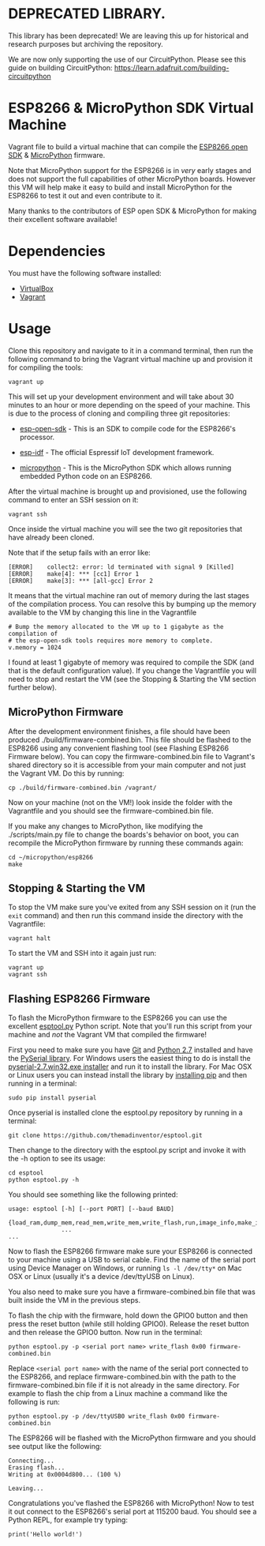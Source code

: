 # DEPRECATED LIBRARY.

This library has been deprecated! We are leaving this up for historical and research purposes but archiving the repository.

We are now only supporting the use of our CircuitPython. Please see this guide on building CircuitPython: https://learn.adafruit.com/building-circuitpython

# ESP8266 & MicroPython SDK Virtual Machine
Vagrant file to build a virtual machine that can compile the [ESP8266 open SDK](https://github.com/pfalcon/esp-open-sdk) &amp; 
[MicroPython](https://micropython.org/) firmware.

Note that MicroPython support for the ESP8266 is in _very_ early stages and does
not support the full capabilities of other MicroPython boards.  However this VM
will help make it easy to build and install MicroPython for the ESP8266 to test
it out and even contribute to it.

Many thanks to the contributors of ESP open SDK & MicroPython for making
their excellent software available!

# Dependencies

You must have the following software installed:

*  [VirtualBox](https://www.virtualbox.org/)
*  [Vagrant](https://www.vagrantup.com/)

# Usage

Clone this repository and navigate to it in a command terminal, then run the
following command to bring the Vagrant virtual machine up and provision it for
compiling the tools:

    vagrant up

This will set up your development environment and will take about 30 minutes to
an hour or more depending on the speed of your machine. This is due to the
process of cloning and compiling three git repositories:

*   [esp-open-sdk](https://github.com/pfalcon/esp-open-sdk) - This is an SDK to
    compile code for the ESP8266's processor.

*   [esp-idf](https://github.com/espressif/esp-idf) - The official Espressif IoT
    development framework.

*   [micropython](https://github.com/micropython/micropython) - This is the MicroPython
    SDK which allows running embedded Python code on an ESP8266.

After the virtual machine is brought up and provisioned, use the following
command to enter an SSH session on it:

    vagrant ssh

Once inside the virtual machine you will see the two git repositories that have
already been cloned.

Note that if the setup fails with an error like:

    [ERROR]    collect2: error: ld terminated with signal 9 [Killed]
    [ERROR]    make[4]: *** [cc1] Error 1
    [ERROR]    make[3]: *** [all-gcc] Error 2

It means that the virtual machine ran out of memory during the last stages of the
compilation process.  You can resolve this by bumping up the memory available to
the VM by changing this line in the Vagrantfile

    # Bump the memory allocated to the VM up to 1 gigabyte as the compilation of
    # the esp-open-sdk tools requires more memory to complete.
    v.memory = 1024

I found at least 1 gigabyte of memory was required to compile the SDK (and that
is the default configuration value).  If you change the Vagrantfile you will
need to stop and restart the VM (see the Stopping & Starting the VM section
further below).

## MicroPython Firmware

After the development environment finishes, a file should have been produced ./build/firmware-combined.bin.
This file should be flashed to the ESP8266 using any convenient flashing tool
(see Flashing ESP8266 Firmware below).  You can copy the firmware-combined.bin file
to Vagrant's shared directory so it is accessible from your main computer and
not just the Vagrant VM.  Do this by running:

    cp ./build/firmware-combined.bin /vagrant/

Now on your machine (not on the VM!) look inside the folder with the
Vagrantfile and you should see the firmware-combined.bin file.

If you make any changes to MicroPython, like modifying the ./scripts/main.py
file to change the boards's behavior on boot, you can recompile the MicroPython
firmware by running these commands again:

    cd ~/micropython/esp8266
    make

## Stopping & Starting the VM

To stop the VM make sure you've exited from any SSH session on it (run the `exit` 
command) and then run this command inside the directory with the Vagrantfile:

    vagrant halt

To start the VM and SSH into it again just run:

    vagrant up
    vagrant ssh

## Flashing ESP8266 Firmware

To flash the MicroPython firmware to the ESP8266 you can use the excellent
[esptool.py](https://github.com/themadinventor/esptool) Python script.  Note that
you'll run this script from your machine and _not_ the Vagrant VM that compiled
the firmware!

First you need to make sure you have [Git](http://git-scm.com/downloads) 
and [Python 2.7](https://www.python.org/downloads/) installed and have the 
[PySerial library](http://pyserial.sourceforge.net/).  For Windows users 
the easiest thing to do is install the [pyserial-2.7.win32.exe installer](https://pypi.python.org/pypi/pyserial) 
and run it to install the library.  For Mac OSX or Linux users you can 
instead install the library by [installing pip](https://pip.pypa.io/en/latest/installing.html) 
and then running in a terminal:

    sudo pip install pyserial

Once pyserial is installed clone the esptool.py repository by running in
a terminal:

    git clone https://github.com/themadinventor/esptool.git

Then change to the directory with the esptool.py script and invoke it with the -h
option to see its usage:

    cd esptool
    python esptool.py -h

You should see something like the following printed:

    usage: esptool [-h] [--port PORT] [--baud BAUD]
               {load_ram,dump_mem,read_mem,write_mem,write_flash,run,image_info,make_image,elf2image,read_mac,flash_id,read_flash,erase_flash}
                   ...
    ...

Now to flash the ESP8266 firmware make sure your ESP8266 is connected to your
machine using a USB to serial cable.  Find the name of the serial port using
Device Manager on Windows, or running `ls -l /dev/tty*` on Mac OSX or Linux
(usually it's a device /dev/ttyUSB on Linux).

You also need to make sure you have a firmware-combined.bin file that was
built inside the VM in the previous steps.

To flash the chip with the firmware, hold down the GPIO0 button and then press
the reset button (while still holding GPIO0).  Release the reset button and then
release the GPIO0 button.  Now run in the terminal:

    python esptool.py -p <serial port name> write_flash 0x00 firmware-combined.bin

Replace `<serial port name>` with the name of the serial port connected to the
ESP8266, and replace firmware-combined.bin with the path to the firmware-combined.bin
file if it is not already in the same directory.  For example to flash the chip
from a Linux machine a command like the following is run:

    python esptool.py -p /dev/ttyUSB0 write_flash 0x00 firmware-combined.bin

The ESP8266 will be flashed with the MicroPython firmware and you should see output
like the following:

    Connecting...
    Erasing flash...
    Writing at 0x0004d800... (100 %)
    
    Leaving...

Congratulations you've flashed the ESP8266 with MicroPython!  Now to test it out
connect to the ESP8266's serial port at 115200 baud.  You should see a Python REPL,
for example try typing:

    print('Hello world!')
